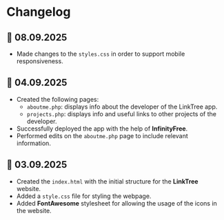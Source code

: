 # Changelog

## :calendar: 08.09.2025  
* Made changes to the `styles.css` in order to support mobile responsiveness.

## :calendar: 04.09.2025
* Created the following pages:  
  * `aboutme.php`: displays info about the developer of the LinkTree app.
  * `projects.php`: displays info and useful links to other projects of the developer.
* Successfully deployed the app with the help of **InfinityFree**.
* Performed edits on the `aboutme.php` page to include relevant information.

## :calendar: 03.09.2025
* Created the `index.html` with the initial structure for the **LinkTree** website.
* Added a `style.css` file for styling the webpage.
* Added **FontAwesome** stylesheet for allowing the usage of the icons in the website.
